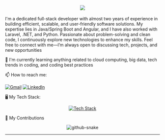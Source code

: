 <html>
<head>

</head>

<body>
     <h1 align="center">
    <img src="https://readme-typing-svg.herokuapp.com/?font=Inter&size=48&center=true&vCenter=true&width=500&height=70&color=4493F8&duration=4000&lines=Hi+There!+👋;+I'm+SEKKOUTE+Sara!;" />
</h1>

I'm a dedicated full-stack developer with almost two years of experience in building efficient, scalable, and user-friendly software solutions. My expertise lies in Java/Spring Boot and Angular, and I have also worked with Laravel, .NET, and Python. Passionate about problem-solving and clean code, I continuously explore new technologies to enhance my skills. Feel free to connect with me—I’m always open to discussing tech, projects, and new opportunities





🌱 I'm currently learning anything related to cloud computing, big data, tech trends in coding, and coding best practices

📫 How to reach me: 
<br>
<br>
[![Gmail](https://img.shields.io/badge/Gmail-D14836?style=for-the-badge&logo=gmail&logoColor=white)](mailto:sekkoutesara@gmail.com) [![LinkedIn](https://img.shields.io/badge/LinkedIn-0077B5?style=for-the-badge&logo=linkedin&logoColor=white)](https://www.linkedin.com/in/sara-sekkoute-2b41b1230/)




🖥 My Tech Stack:

<p align="center">
  <a href="https://skillicons.dev">
    <img src="https://skillicons.dev/icons?i=java,spring,angular,react,cs,python,docker,git,mysql,sqlserver" alt="Tech Stack"/>
  </a>
</p>

🐍 My Contributions

<div align="center">
  <picture>
    <source media="(prefers-color-scheme: dark)" srcset="https://raw.githubusercontent.com/{SARASEKKOUTE}/{SARASEKKOUTE}/output/github-contribution-grid-snake-dark.svg" />
    <source media="(prefers-color-scheme: light)" srcset="https://raw.githubusercontent.com/{SaraSekkoute}/{SaraSekkoute}/output/github-contribution-grid-snake.svg" />
    <img alt="github-snake" src="https://raw.githubusercontent.com/{SaraSekkoute}/{SaraSekkoute}/output/github-contribution-grid-snake.svg" />
  </picture>
</div>

<hr>

